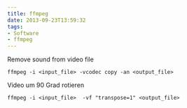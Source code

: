 ```yaml
---
title: ffmpeg
date: 2013-09-23T13:59:32
tags:
- Software
- ffmpeg
---
```


Remove sound from video file

    ffmpeg -i <input_file> -vcodec copy -an <output_file>

Video um 90 Grad rotieren

    ffmpeg -i <input_file>  -vf "transpose=1" <output_file>